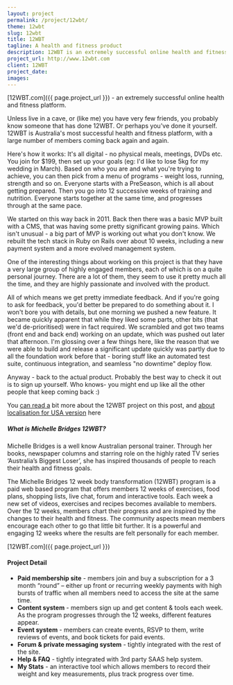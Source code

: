 ```yaml
---
layout: project
permalink: /project/12wbt/
theme: 12wbt
slug: 12wbt
title: 12WBT
tagline: A health and fitness product
description: 12WBT is an extremely successful online health and fitness platform
project_url: http://www.12wbt.com
client: 12WBT
project_date:
images:
---
```



[12WBT.com]({{ page.project_url }}) - an extremely successful online health and fitness platform.

Unless live in a cave, or (like me) you have very few friends, you probably know someone that has done 12WBT. Or perhaps you've done it yourself. 12WBT is Australia's most successful health and fitness platform, with a large number of members coming back again and again.

Here's how it works:
It's all digital - no physical meals, meetings, DVDs etc. You join for $199, then set up your goals (eg: I'd like to lose 5kg for my wedding in March). Based on who you are and what you're trying to achieve, you can then pick from a menu of programs - weight loss, running, strength and so on. Everyone starts with a PreSeason, which is all about getting prepared. Then you go into 12 successive weeks of training and nutrition. Everyone starts together at the same time, and progresses through at the same pace.

We started on this way back in 2011. Back then there was a basic MVP built with a CMS, that was having some pretty significant growing pains. Which isn't unusual - a big part of MVP is working out what you don't know. We rebuilt the tech stack in Ruby on Rails over about 10 weeks, including a new payment system and a more evolved management system.

One of the interesting things about working on this project is that they have a very large group of highly engaged members, each of which is on a quite personal journey. There are a lot of them, they seem to use it pretty much all the time, and they are highly passionate and involved with the product.

All of which means we get pretty immediate feedback. And if you're going to ask for feedback, you'd better be prepared to do something about it. I won't bore you with details, but one morning we pushed a new feature. It became quickly apparent that while they liked some parts, other bits (that we'd de-prioritised) were in fact required. We scrambled and got two teams (front end and back end) working on an update, which was pushed out later that afternoon. I'm glossing over a few things here, like the reason that we were able to build and release a significant update quickly was partly due to all the foundation work before that - boring stuff like an automated test suite, continuous integration, and seamless "no downtime" deploy flow.

Anyway - back to the actual product. Probably the best way to check it out is to sign up yourself. Who knows- you might end up like all the other people that keep coming back :)


You [can read a](https://news.redant.com.au/michelle-bridges-12wbt-build-cace557b7f2d) bit more about the 12WBT project on this post, and [about localisation for USA version](https://news.redant.com.au/what-weve-been-working-on-developing-12wbt-for-the-usa-e55efad40ba1) here



##### What is Michelle Bridges 12WBT?

Michelle Bridges is a well know Australian personal trainer. Through her books, newspaper columns and starring role on the highly rated TV series ‘Australia’s Biggest Loser’, she has inspired thousands of people to reach their health and fitness goals.

The Michelle Bridges 12 week body transformation (12WBT) program is a paid web based program that offers members 12 weeks of exercises, food plans, shopping lists, live chat, forum and interactive tools. Each week a new set of videos, exercises and recipes becomes available to members. Over the 12 weeks, members chart their progress and are inspired by the changes to their health and fitness. The community aspects mean members encourage each other to go that little bit further. It is a powerful and engaging 12 weeks where the results are felt personally for each member.

[12WBT.com]({{ page.project_url }})


#### Project Detail

* __Paid membership site__ - members join and buy a subscription for a 3 month “round” &#8211; either up front or recurring weekly payments with high bursts of traffic when all members need to access the site at the same time.
* __Content system__ - members sign up and get content &amp; tools each week. As the program progresses through the 12 weeks, different features appear.
* __Event system__ - members can create events, RSVP to them, write reviews of events, and book tickets for paid events.
* __Forum &amp; private messaging system__ - tightly integrated with the rest of the site.
* __Help & FAQ__ - tightly integrated with 3rd party <span class="caps">SAAS</span> help system.
* __My Stats__ - an interactive tool which allows members to record their weight and key measurements, plus track progress over time.

